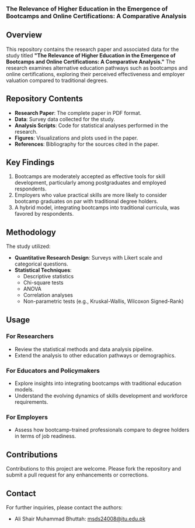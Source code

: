 
### The Relevance of Higher Education in the Emergence of Bootcamps and Online Certifications: A Comparative Analysis

## Overview
This repository contains the research paper and associated data for the study titled **"The Relevance of Higher Education in the Emergence of Bootcamps and Online Certifications: A Comparative Analysis."** The research examines alternative education pathways such as bootcamps and online certifications, exploring their perceived effectiveness and employer valuation compared to traditional degrees.

## Repository Contents
- **Research Paper**: The complete paper in PDF format.
- **Data**: Survey data collected for the study.
- **Analysis Scripts**: Code for statistical analyses performed in the research.
- **Figures**: Visualizations and plots used in the paper.
- **References**: Bibliography for the sources cited in the paper.

## Key Findings
1. Bootcamps are moderately accepted as effective tools for skill development, particularly among postgraduates and employed respondents.
2. Employers who value practical skills are more likely to consider bootcamp graduates on par with traditional degree holders.
3. A hybrid model, integrating bootcamps into traditional curricula, was favored by respondents.

## Methodology
The study utilized:
- **Quantitative Research Design**: Surveys with Likert scale and categorical questions.
- **Statistical Techniques**:
  - Descriptive statistics
  - Chi-square tests
  - ANOVA
  - Correlation analyses
  - Non-parametric tests (e.g., Kruskal-Wallis, Wilcoxon Signed-Rank)

## Usage
### For Researchers
- Review the statistical methods and data analysis pipeline.
- Extend the analysis to other education pathways or demographics.

### For Educators and Policymakers
- Explore insights into integrating bootcamps with traditional education models.
- Understand the evolving dynamics of skills development and workforce requirements.

### For Employers
- Assess how bootcamp-trained professionals compare to degree holders in terms of job readiness.


## Contributions
Contributions to this project are welcome. Please fork the repository and submit a pull request for any enhancements or corrections.

## Contact
For further inquiries, please contact the authors:
- Ali Shair Muhammad Bhuttah: [msds24008@itu.edu.pk](mailto:msds24008@itu.edu.pk)

